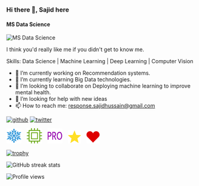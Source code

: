 ### Hi there 👋, Sajid here
#### MS Data Science
![MS Data Science](https://mobile.twitter.com/illogicalyou/photo)

I think you'd really like me if you didn't get to know me.

Skills: Data Science | Machine Learning | Deep Learning | Computer Vision

- 🔭 I’m currently working on Recommendation systems. 
- 🌱 I’m currently learning Big Data technologies. 
- 👯 I’m looking to collaborate on Deploying machine learning to improve mental health. 
- 🤔 I’m looking for help with new ideas 
- 📫 How to reach me: response.sajidhussain@gmail.com 


[<img src='https://cdn.jsdelivr.net/npm/simple-icons@3.0.1/icons/github.svg' alt='github' height='40'>](https://github.com/Sajidcodes)  [<img src='https://cdn.jsdelivr.net/npm/simple-icons@3.0.1/icons/twitter.svg' alt='twitter' height='40'>](https://twitter.com/illogicalyou)  

<a href='https://archiveprogram.github.com/'><img src='https://raw.githubusercontent.com/acervenky/animated-github-badges/master/assets/acbadge.gif' width='40' height='40'></a> <a href='https://docs.github.com/en/developers'><img src='https://raw.githubusercontent.com/acervenky/animated-github-badges/master/assets/devbadge.gif' width='40' height='40'></a> <a href='https://github.com/pricing'><img src='https://raw.githubusercontent.com/acervenky/animated-github-badges/master/assets/pro.gif' width='40' height='40'></a> <a href='https://stars.github.com/'><img src='https://raw.githubusercontent.com/acervenky/animated-github-badges/master/assets/starbadge.gif' width='35' height='35'></a> <a href='https://docs.github.com/en/github/supporting-the-open-source-community-with-github-sponsors'><img src='https://raw.githubusercontent.com/acervenky/animated-github-badges/master/assets/sponsorbadge.gif' width='35' height='35'></a> 

[![trophy](https://github-profile-trophy.vercel.app/?username=ryo-ma)](https://github.com/ryo-ma/github-profile-trophy)

![GitHub streak stats](https://streak-stats.demolab.com/?user=Sajidcodes)  

![Profile views](https://gpvc.arturio.dev/Sajidcodes)  
